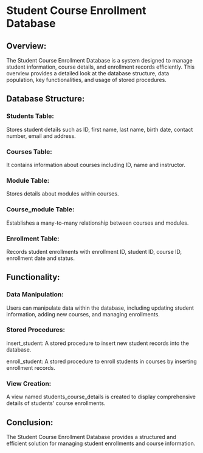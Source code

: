 # Student Course Enrollment Database 

## Overview:
The Student Course Enrollment Database is a  system designed to manage student information, course details, and enrollment records efficiently. This overview provides a detailed look at the database structure, data population, key functionalities, and usage of stored procedures.

## Database Structure:

### Students Table: 
Stores student details such as ID, first name, last name, birth date, contact number, email and address.
### Courses Table: 
It contains information about courses including ID, name and instructor.
### Module Table:
Stores details about modules within courses.
### Course_module Table: 
Establishes a many-to-many relationship between courses and modules.
### Enrollment Table: 
Records student enrollments with enrollment ID, student ID, course ID, enrollment date and status.

## Functionality:

### Data Manipulation: 
Users can manipulate data within the database, including updating student information, adding new courses, and managing enrollments.
### Stored Procedures:
insert_student: A stored procedure to insert new student records into the database.

enroll_student: A stored procedure to enroll students in courses by inserting enrollment records.
### View Creation:
A view named students_course_details is created to display comprehensive details of students' course enrollments.

## Conclusion:
The Student Course Enrollment Database provides a structured and efficient solution for managing student enrollments and course information. 
